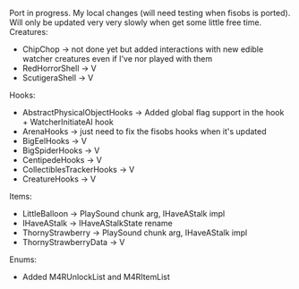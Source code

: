 Port in progress.
My local changes (will need testing when fisobs is ported).
Will only be updated very very slowly when get some little free time.
Creatures:
 - ChipChop -> not done yet but added interactions with new edible watcher creatures even if I've nor played with them
 - RedHorrorShell -> V
 - ScutigeraShell -> V

Hooks:
 - AbstractPhysicalObjectHooks -> Added global flag support in the hook + WatcherInitiateAI hook
 - ArenaHooks -> just need to fix the fisobs hooks when it's updated
 - BigEelHooks -> V
 - BigSpiderHooks -> V
 - CentipedeHooks -> V
 - CollectiblesTrackerHooks -> V
 - CreatureHooks -> V

Items:
 - LittleBalloon -> PlaySound chunk arg, IHaveAStalk impl
 - IHaveAStalk -> IHaveAStalkState rename
 - ThornyStrawberry -> PlaySound chunk arg, IHaveAStalk impl
 - ThornyStrawberryData -> V

Enums:
 - Added M4RUnlockList and M4RItemList
